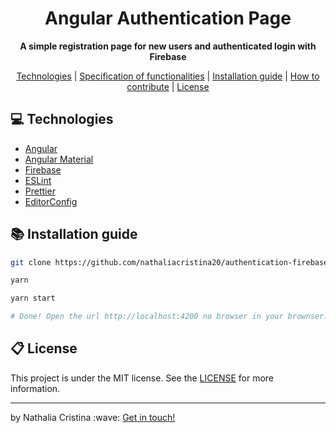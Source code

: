 
<h1 align="center">
  Angular Authentication Page
</h1>

<p align="center">
  <strong>A simple registration page for new users and authenticated login with Firebase</strong>
</p>

<p align="center">
  <a href="#computer-technologies">Technologies</a> | <a href="#dart-specification-of-functionalities">Specification of functionalities</a> | <a href="#books-installation-guide">Installation guide</a> | <a href="#pencil-how-to-contribute">How to contribute</a> | <a href="#clipboard-license">License</a>
</p>

## :computer: Technologies

- <a href="https://angular.io/">Angular</a>
- <a href="https://material.angular.io/">Angular Material</a>
- <a href="https://firebase.google.com/">Firebase</a>
- <a href="https://eslint.org/">ESLint</a>
- <a href="https://prettier.io/">Prettier</a>
- <a href="https://editorconfig.org/">EditorConfig</a>

## :books: Installation guide

```bash
git clone https://github.com/nathaliacristina20/authentication-firebase.git && cd authentication-firebase

yarn

yarn start

# Done! Open the url http://localhost:4200 no browser in your brownser.
```

## :clipboard: License

This project is under the MIT license. See the <a href="https://github.com/nathaliacristina20/angular-authentication/blob/master/LICENSE">LICENSE</a> for more information.

<hr />
<p>by Nathalia Cristina :wave: <a href="https://linktr.ee/nathaliacristina20">Get in touch!</a></p>

